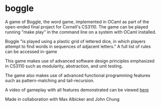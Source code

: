 # boggle
A game of Boggle, the word game, implemented in OCaml as part of the open-ended final project for Cornell's CS3110. The game can be played running "make play" in the command line on a system with OCaml installed.

Boggle "is played using a plastic grid of lettered dice, in which players attempt to find words in sequences of adjacent letters." A full list of rules can be accessed in-game

This game makes use of advanced software design principles emphasized in CS3110 such as modularity, abstraction, and unit testing.

The game also makes use of advanced functional programming features such as pattern-matching and tail-recursion.

A video of gameplay with all features demonstrated can be viewed [here](https://drive.google.com/open?id=1zoCLJR4d18rMaWO6j_UEOYgyF8dMw0lW)

Made in collaboration with Max Albicker and John Chung

